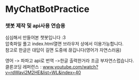 # MyChatBotPractice
### 챗봇 제작 및 api사용 연습용

심심해서 만들어본 챗봇입니다 :3 <br>
압축파일 풀고 index.html열면 브라우저 상에서 이용가능합니다.<br>
참고로 한글은 대답이 길면 도중에 끊깁니다(영어가 자연스러움) <br>

영어 -> 파파고 api로 번역 ->한글 출력한거라 조금 부자연스럽습니다. <br>
클론코딩 레퍼런스 : www.youtube.com/watch?v=rdWavi2M2HE&list=WL&index=40
